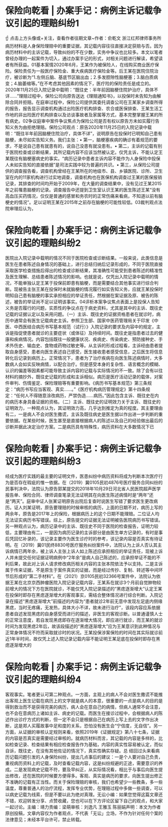 # 保险向乾看 | 办案手记：病例主诉记载争议引起的理赔纠纷1

☝ 点击上方头像或+关注，查看作者往期文章~作者：俞乾文 浙江红邦律师事务所病历材料是人身保险理赔中的重要证据，其记载内容往往直接决定获赔与否。因为病历材料中的主诉记载，导致纠纷的不在少数，实务中争议也比较多。本文以笔者曾经办理的一起案件为切入，通过办案手记的形式，对相关问题进行解读，希望读者有所获益。01基本案情2020年6月，王某作为被保险人，在线购买商业医疗保险。保险责任为一般医疗保险金、重大疾病医疗保险金等。后王某在医院住院治疗，被诊断为“1.左侧丘脑、基底节区脑出血；2.多发腔隙性脑梗塞；3.脑白质病变；4.脑萎缩等。”在不考虑其他因素的情况下，医疗险的保险责任是成立的。2020年11月25日入院记录中载明：“既往史：半年前因脑梗住院护治疗，具体不详……”理赔过程中，保险公司向原告送达《理赔通知书》，以投保时未告知为由解除合同并拒赔。在庭审过程中，保险公司提供其委托调查公司在王某家乡调查所得的报告，报告显示调查机构通过出险医疗机构排查、农合或医保排查、王某生活工作地的非出险医疗机构排查以及访谈事故者及家属等方式，基本完整掌握王某的所有病史。02争议庭审中案件争议焦点为保险公司是否有权以原告方未如实履行告知义务为由拒绝理赔。保险公司观点：原告2020年11月25日的入院记录中载明：“既往半年前因脑梗住院治疗，具体不详”，说明原告在投保时已明知自己患有脑梗，未尽如实告知义务。我们主张：• 第一，脑梗塞疾病的确诊有着规范的要求，不是说自己患有就患有的，说自己没患有就没患有。• 第二，主诉的记载有别于医院检查或诊断结果，其所记载内容不应该当然被认定。仅凭主诉，不能认定王某既往有脑梗塞病史的事实。“病历记录中患者主诉内容不能作为人身保险中投保人未如实告知的直接依据”是司法实践中较为普遍的共识。• 第三，从保险公司提供的调查报告看，调查机构曾经在王某所在的地级市、县、乡镇医院、诊所、卫生室在内的11家机构进行过实地调查，调查机构也在医保机构调查过王某的医保报销记录，其排查的时间均开始于2009年，在大量的调查结果中，没有见过王某2015年之前罹患脑梗的记录。调查报告中还提到卫生室认识王某的医生陈述王某“没有高血压买药情况，仅仅是普通的感冒和务农时的正常伤痛来看病，不知道以前有脑梗史的情况”。足以证明王某在2015年之前存在脑梗的可能性较低。03裁判观点法院审理后认为，

# 保险向乾看 | 办案手记：病例主诉记载争议引起的理赔纠纷2

医院出入院记录中载明的情况不同于医院检查或诊断结果。一般来说，此类信息是医生在患者陈述自身情况的基础上，进行总结归纳后记录形成的，不同于医院直接采取医学检查措施后得出的检查或诊断结果，其准确性可能受到患者陈述的精准性及医生理解、总结患者陈述情况的影响。也就是说，仅凭出入院记录中载明的情况，不能单独认定王某于投保前即患有脑梗，而是需要结合其他事实进行综合判断。现被告主张王某在投保时未就脑梗的情况履行如实告知义务，应就王某投保时明知自己患有脑梗的事实承担相应的举证责任，然根据在案证据及原、被告的陈述，被告的举证尚不足以证明该事实。04评析本案争议焦点表面上是投保人告知义务是否履行的问题，实质性的争议点在于病史资料，尤其是其中的主诉、既往史记载的证据认定以及采用问题。（一）主诉、既往史的证据资格患者在就诊时，病历中通常会有医生记载病史主诉。参照卫生部、国家中医药管理局关于印发《中医、中西医结合病历书写基本规范（试行）》入院记录的要求及内容中的规定，主诉是指促使患者就诊的主要症状（或体征）及持续时间。既往史是指患者过去的健康和疾病情况。内容包括既往一般健康状况、疾病史、传染病史、预防接种史、手术外伤史、输血史、食物或药物过敏史等。从主诉的形成过程看，主诉经由患者提取自身感受，患者向医生表述自己感受，医生接收患者感受信息，之后医生将信息转化后记录到病历上。正常情况下，患者为了治疗疾病在向医生陈述病情时，大多数病人会如实反映病情，以配合治疗。但是感受本身的复杂性、语言概念的模糊、认识的偏差等因素都可能导致主诉内容的记载与实际情况的不一致。除了会有以往材料的摘抄外，既往史记载的形成和主诉相似。病历是医疗活动记录的载体，对案件审判、伤情鉴定、保险理赔等有重要影响。《病历书写基本规范》第三条规定：“病历书写应当客观、真实……。”《医疗机构病历管理规定》第十四条规定：“任何人不得随意涂改病历，严禁伪造……病历。”因此包含主诉、既往史在内的病历本身具备证据的资格。（二）主诉、既往史的证明效力关于主诉、既往史的证明效力，一种观点认为，其证明效力高，几乎达到推定为真的程度。其主要理由有二，一是病人不会对医生撒谎，主诉及既往病史是医生据以作出进一步判断的重要依据。在某些时候，医生甚至是直接根据病人的陈述以及自己的经验做出最后的诊断并据此决定治疗方案。二是病历具有特殊性，病历资料在大多数情况下已

# 保险向乾看 | 办案手记：病例主诉记载争议引起的理赔纠纷3

经成为医疗实践的最主要的证明文件，医患纠纷中病历资料将成为判断本次医疗行为是否存在瑕疵的惟一依据。在（2019）冀0105民初4876号医疗服务合同纠纷的民事判决中，法院认为原告郭某提交的2018年10月29日河北省人民医院超声医学报告单、保险合同、律师调查笔录无法证明其在向医生陈述病情时是“两年”还是“两天”。庭审中证人张某证明原告出院后复查时说医生写错了要求医生更改病历。证人刘某证明，原告要理赔的时候审核的病历，上面的日期不对，病历上写的两余年，原告是2017年上的保险，根据病历上的这个日期不能理赔。二位证人均无法证实病历书写错误。综上，原告提交的证据无法证明被告医院病历书写错误。另一种观点认为，病历记录中的主诉、既往史不同于医院的检查报告，证明力较低，主要理由有二，一是因为病历记录的主诉部分是由医生单方记录的，有时是事后凭回忆补录的，该记录主要作为医生诊疗时的参考，该记录内容是否真实有待证明。在（2019）冀01民终8830号医疗服务纠纷案件中，法院认为上诉人否认其主诉病情已两年余，被上诉人主张上诉人如上陈述应承担相应的举证责任，现被上诉人并未提交任何证据证明病例中“2年余”是病人自己陈述的，应承担举证不能的不利后果，故此对上诉人请求修改病历相关内容的主张本院依法予以支持。二是主诉属于传来证据，不是原生于案件真实的证据，而是经过传抄、复制、转述等中间环节后形成的“第二手材料”。在（2021）京0105民初32366号案件中，法院认为依据王某在北京京西肿瘤医院入院记录记载内容，王某系在就诊3个月前自觉肿物较前增大的情况下方在医院就诊，不能仅凭入院记录描述的“黑痣逐渐增大”认定王某在投保时即存在黑痣逐渐增大的客观事实，需结合整体情况进行综合判断。入院记录在描述“黑痣逐渐增大”前描述的内容为“患者就诊2年前无意中发现左足底内侧缘黑痣，当时无疼痛，无发热，具体大小不详，故未进行治疗”，该段内容应系依据患者自述发现黑痣的自身感受而进行的描述，非医生的客观诊断。以普通谨慎人士的正常注意度，若自发现黑痣即存在逐渐增大情况，即应进行就诊，而王某的就诊时间为发现黑痣2年后，故该段描述的“黑痣逐渐增大”应为王某意识到此种情况与正常身体情况不符而采取就诊时的状况。王某投保涉案保险的时间在其实际就诊前近1年半时间，故仅凭上述入院记录记载内容不能证明王某足底在投保时即存在黑痣逐渐增大的

# 保险向乾看 | 办案手记：病例主诉记载争议引起的理赔纠纷4

客观事实。笔者更认可第二种观点。一方面，主观上的病人不会对医生撒谎不能推出客观上医生记载在病历上的文字就是病人的本意，很重要的一点是病人的目的是得到救治而不是获得完美的病历，病人会在意自己的病情，但病人通常不会注意，也不会在意病历上诸如主诉、病史的记载。而医生在接诊过程中，会根据病人的陈述作出诊疗方式的判断，但一定不会只是根据自己在病历上写上去的文字作出决断，这是郑人买履故事中足和度的关系，恐怕没有医生会“宁信度，无自信”。另一方面，从证据的审核认定规则来看，依照2019年《证据规定》第八十七条，证据的内容是否真实是需要经过审核的。就病历材料而言，其记载的内容是多样的，比如检查记录、检查结果有相应检查报告作为基础，内容的真实性容易被认定，而似自诉，既往史，在没有其他佐证的情况下，真实性确实存疑。总 结回过头来看病历记载问题引发的人身保险纠纷，提出几点事后的建议：一是个人要对自己负责，重视病历资料上的记载，及时查看记载内容，这是纠纷规避的正途，需要意识的养成。二是发现病史记载不符，要及早纠正，从实际情况看，相比于与事后向医生提出修改，还在医院的时候要方便得多。客观、真实是病历的要求，向医生提出修正不准确的记载有正当性。而关于保险理赔的审核，我们也希望少一些教条，多一些温度，尊重普通人的治疗流程，发挥专业优势，在理赔过程中多做一些调查，可以以病史记载为线索，但是不要以此为绝对真理。无讼小编：如果您觉得这篇文章还不错，欢迎转发分享、点赞收藏，您也可以在下方评论区留下自己的观点，和大家一起讨论。主编：靖力责编：梁萌审核：刘逸凡 王雅玉 陈丽娟声明：本文为作者原创投稿，文章内容仅为作者观点，不代表「无讼」立场，不作为针对任何个案的法律意见；未经本平台许可，禁止转载。

